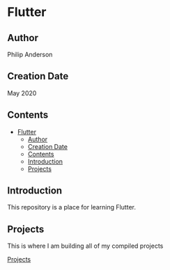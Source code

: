 # Flutter

## Author

Philip Anderson 

## Creation Date

May 2020

## Contents

- [Flutter](#flutter)
  - [Author](#author)
  - [Creation Date](#creation-date)
  - [Contents](#contents)
  - [Introduction](#introduction)
  - [Projects](#projects)

## Introduction

This repository is a place for learning Flutter.

## Projects

This is where I am building all of my compiled projects

[Projects](Projects)
